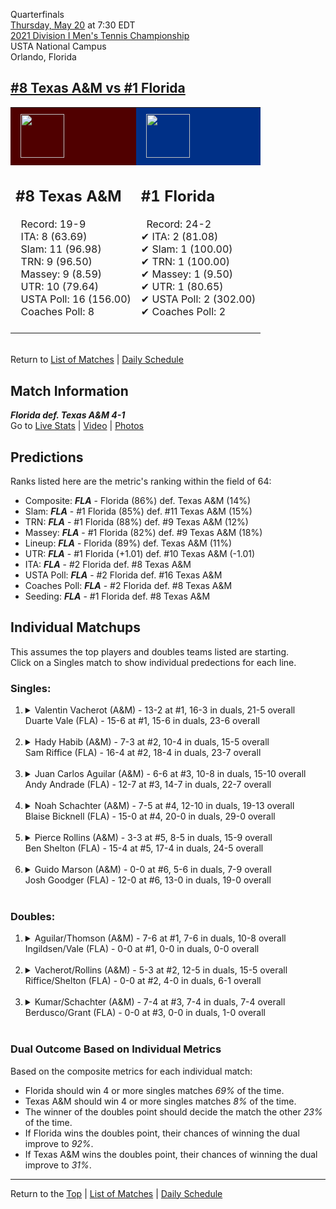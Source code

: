 Quarterfinals[](#top)<a name="top"></a>  
[Thursday, May 20](../../schedule/05-20.md) at 7:30 EDT  
[2021 Division I Men's Tennis Championship](../index.md)  
USTA National Campus  
Orlando, Florida  
## [#8 Texas A&M vs #1 Florida](https://www.ncaa.com/game/5833426)  

<table><tr style="background-color: #d9d9d9 !important"><td style="background-color: #500000 !important"><img src="https://www.ncaa.com/sites/default/files/images/logos/schools/t/texas-am.70.png" width="70" height="70" style="padding: 8px;" /></td><td style="background-color: #003087 !important"><img src="https://www.ncaa.com/sites/default/files/images/logos/schools/f/florida.70.png" width="70" height="70" style="padding: 8px;" /></td></tr><tr>
<td>  

<h2>#8 Texas A&M</h2>  
&nbsp; Record: 19-9<br>  
&nbsp; ITA: 8 (63.69)<br>  
&nbsp; Slam: 11 (96.98)<br>  
&nbsp; TRN: 9 (96.50)<br>  
&nbsp; Massey: 9 (8.59)<br>  
&nbsp; UTR: 10 (79.64)<br>  
&nbsp; USTA Poll: 16 (156.00)<br>  
&nbsp; Coaches Poll: 8<br>  
<br>  

</td>
<td>  

<h2>#1 Florida</h2>  
&nbsp; Record: 24-2<br>  
&#10004; ITA: 2 (81.08)<br>  
&#10004; Slam: 1 (100.00)<br>  
&#10004; TRN: 1 (100.00)<br>  
&#10004; Massey: 1 (9.50)<br>  
&#10004; UTR: 1 (80.65)<br>  
&#10004; USTA Poll: 2 (302.00)<br>  
&#10004; Coaches Poll: 2<br>  
<br>  

</td>
</tr></table>  


<br>Return to [List of Matches](../index.md) &#124; [Daily Schedule](../../schedule/05-20.md)

## Match Information  
***Florida def. Texas A&M 4-1***  
Go to [Live Stats](http://scores.tennisticker.de/usa/ustanc/conf/league/sb.html?tournid=791&clubid=251-297&cn1=Florida&cn2=Texas%20A%26M&ci1=251&ci2=297&lid=82) | [Video](https://tennischannel.com/?utm_source=tennis-dot-com&utm_medium=navigation) | [Photos](https://www.ustanationalcampus.com/en/home/news/2021-mens-qf-session-two-photos.html)  

## Predictions  

Ranks listed here are the metric's ranking within the field of 64:  
- Composite: ***FLA*** - Florida (86%) def. Texas A&M (14%)  
- Slam: ***FLA*** - #1 Florida (85%) def. #11 Texas A&M (15%)  
- TRN: ***FLA*** - #1 Florida (88%) def. #9 Texas A&M (12%)  
- Massey: ***FLA*** - #1 Florida (82%) def. #9 Texas A&M (18%)  
- Lineup: ***FLA*** - Florida (89%) def. Texas A&M (11%)  
- UTR: ***FLA*** - #1 Florida (+1.01) def. #10 Texas A&M (-1.01)  
- ITA: ***FLA*** - #2 Florida def. #8 Texas A&M  
- USTA Poll: ***FLA*** - #2 Florida def. #16 Texas A&M  
- Coaches Poll: ***FLA*** - #2 Florida def. #8 Texas A&M  
- Seeding: ***FLA*** - #1 Florida def. #8 Texas A&M  

## Individual Matchups  
This assumes the top players and doubles teams listed are starting.  
Click on a Singles match to show individual predections for each line.  

### Singles:  

<ol>
<li><details>
<summary markdown="span">Valentin Vacherot (A&M) - 13-2 at #1, 16-3 in duals, 21-5 overall<br>Duarte Vale (FLA) - 15-6 at #1, 15-6 in duals, 23-6 overall</summary>
<h4>Predictions</h4><ul>
<li>Composite: <b><i>A&M</i></b> - Vacherot (59%) def. Vale (41%)</li>  
<li>Slam: <b><i>A&M</i></b> - Vacherot (52%) def. Vale (48%)</li>  
<li>TRN: <b><i>A&M</i></b> - Vacherot (58%) def. Vale (42%)</li>  
<li>Massey: <b><i>A&M</i></b> - Vacherot (59%) def. Vale (41%)</li>  
<li>UTR: <b><i>A&M</i></b> - Vacherot (68%) def. Vale (32%)</li>  
<li>ITA: <b><i>FLA</i></b> - Vale (54.01) def. Vacherot (51.31)</li>  
</ul>
</details>&nbsp;</li>
<li><details>
<summary markdown="span">Hady Habib (A&M) - 7-3 at #2, 10-4 in duals, 15-5 overall<br>Sam Riffice (FLA) - 16-4 at #2, 18-4 in duals, 23-7 overall</summary>
<h4>Predictions</h4><ul>
<li>Composite: <b><i>A&M</i></b> - Habib (56%) def. Riffice (44%)</li>  
<li>Slam: <b><i>A&M</i></b> - Habib (56%) def. Riffice (44%)</li>  
<li>TRN: <b><i>A&M</i></b> - Habib (54%) def. Riffice (46%)</li>  
<li>Massey: <b><i>A&M</i></b> - Habib (55%) def. Riffice (45%)</li>  
<li>UTR: <b><i>A&M</i></b> - Habib (58%) def. Riffice (42%)</li>  
<li>ITA: <b><i>A&M</i></b> - Habib (54.57) def. Riffice (49.68)</li>  
</ul>
</details>&nbsp;</li>
<li><details>
<summary markdown="span">Juan Carlos Aguilar (A&M) - 6-6 at #3, 10-8 in duals, 15-10 overall<br>Andy Andrade (FLA) - 12-7 at #3, 14-7 in duals, 22-7 overall</summary>
<h4>Predictions</h4><ul>
<li>Composite: <b><i>FLA</i></b> - Andrade (67%) def. Aguilar (33%)</li>  
<li>Slam: <b><i>FLA</i></b> - Andrade (65%) def. Aguilar (35%)</li>  
<li>TRN: <b><i>FLA</i></b> - Andrade (71%) def. Aguilar (29%)</li>  
<li>Massey: <b><i>FLA</i></b> - Andrade (69%) def. Aguilar (31%)</li>  
<li>UTR: <b><i>FLA</i></b> - Andrade (64%) def. Aguilar (36%)</li>  
<li>ITA: <b><i>FLA</i></b> - Andrade (32.71) def. Aguilar (23.98)</li>  
</ul>
</details>&nbsp;</li>
<li><details>
<summary markdown="span">Noah Schachter (A&M) - 7-5 at #4, 12-10 in duals, 19-13 overall<br>Blaise Bicknell (FLA) - 15-0 at #4, 20-0 in duals, 29-0 overall</summary>
<h4>Predictions</h4><ul>
<li>Composite: <b><i>FLA</i></b> - Bicknell (86%) def. Schachter (14%)</li>  
<li>Slam: <b><i>FLA</i></b> - Bicknell (81%) def. Schachter (19%)</li>  
<li>TRN: <b><i>FLA</i></b> - Bicknell (92%) def. Schachter (8%)</li>  
<li>Massey: <b><i>FLA</i></b> - Bicknell (87%) def. Schachter (13%)</li>  
<li>UTR: <b><i>FLA</i></b> - Bicknell (86%) def. Schachter (14%)</li>  
<li>ITA: <b><i>FLA</i></b> - Bicknell (15.89) def. Schachter (6.58)</li>  
</ul>
</details>&nbsp;</li>
<li><details>
<summary markdown="span">Pierce Rollins (A&M) - 3-3 at #5, 8-5 in duals, 15-9 overall<br>Ben Shelton (FLA) - 15-4 at #5, 17-4 in duals, 24-5 overall</summary>
<h4>Predictions</h4><ul>
<li>Composite: <b><i>FLA</i></b> - Shelton (74%) def. Rollins (26%)</li>  
<li>Slam: <b><i>FLA</i></b> - Shelton (74%) def. Rollins (26%)</li>  
<li>TRN: <b><i>FLA</i></b> - Shelton (72%) def. Rollins (28%)</li>  
<li>Massey: <b><i>FLA</i></b> - Shelton (68%) def. Rollins (32%)</li>  
<li>UTR: <b><i>FLA</i></b> - Shelton (84%) def. Rollins (16%)</li>  
<li>ITA: <b><i>A&M</i></b> - Rollins (5.08) def. Shelton (3.20)</li>  
</ul>
</details>&nbsp;</li>
<li><details>
<summary markdown="span">Guido Marson (A&M) - 0-0 at #6, 5-6 in duals, 7-9 overall<br>Josh Goodger (FLA) - 12-0 at #6, 13-0 in duals, 19-0 overall</summary>
<h4>Predictions</h4><ul>
<li>Composite: <b><i>FLA</i></b> - Goodger (85%) def. Marson (15%)</li>  
<li>Slam: <b><i>FLA</i></b> - Goodger (84%) def. Marson (16%)</li>  
<li>TRN: <b><i>FLA</i></b> - Goodger (91%) def. Marson (9%)</li>  
<li>Massey: <b><i>FLA</i></b> - Goodger (82%) def. Marson (18%)</li>  
<li>UTR: <b><i>FLA</i></b> - Goodger (82%) def. Marson (18%)</li>  
<li>ITA: <b><i>FLA</i></b> - Goodger (8.31) def. Marson (1.86)</li>  
</ul>
</details>&nbsp;</li>
</ol>

### Doubles:  

<ol>
<li><details>
<summary markdown="span">Aguilar/Thomson (A&M) - 7-6 at #1, 7-6 in duals, 10-8 overall<br>Ingildsen/Vale (FLA) - 0-0 at #1, 0-0 in duals, 0-0 overall</summary>
<br>Sorry, we don't have any metrics for this match
</details>&nbsp;</li>
<li><details>
<summary markdown="span">Vacherot/Rollins (A&M) - 5-3 at #2, 12-5 in duals, 15-5 overall<br>Riffice/Shelton (FLA) - 0-0 at #2, 4-0 in duals, 6-1 overall</summary>
<br>Sorry, we don't have any metrics for this match
</details>&nbsp;</li>
<li><details>
<summary markdown="span">Kumar/Schachter (A&M) - 7-4 at #3, 7-4 in duals, 7-4 overall<br>Berdusco/Grant (FLA) - 0-0 at #3, 0-0 in duals, 1-0 overall</summary>
<br>Sorry, we don't have any metrics for this match
</details>&nbsp;</li>
</ol>

### Dual Outcome Based on Individual Metrics  
  
Based on the composite metrics for each individual match:  
- Florida should win 4 or more singles matches *69%* of the time.  
- Texas A&M should win 4 or more singles matches *8%* of the time.  
- The winner of the doubles point should decide the match the other *23%* of the time.  
- If Florida wins the doubles point, their chances of winning the dual improve to *92%*.  
- If Texas A&M wins the doubles point, their chances of winning the dual improve to *31%*.  
  
------

Return to the [Top](#top) &#124; [List of Matches](../index.md) &#124; [Daily Schedule](../../schedule/05-20.md)  
